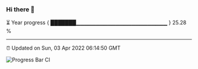 ### Hi there 👋

⏳ Year progress { ███████▁▁▁▁▁▁▁▁▁▁▁▁▁▁▁▁▁▁▁▁▁▁▁ } 25.28 %

---

⏰ Updated on Sun, 03 Apr 2022 06:14:50 GMT

![Progress Bar CI](https://github.com/liununu/liununu/workflows/Progress%20Bar%20CI/badge.svg)
